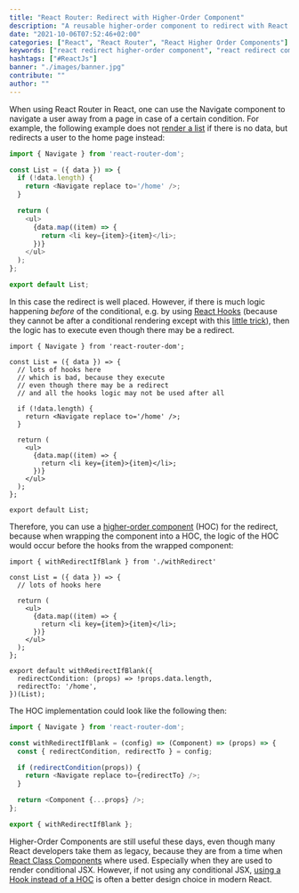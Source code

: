 ```yaml
---
title: "React Router: Redirect with Higher-Order Component"
description: "A reusable higher-order component to redirect with React Router ..."
date: "2021-10-06T07:52:46+02:00"
categories: ["React", "React Router", "React Higher Order Components"]
keywords: ["react redirect higher-order component", "react redirect component"]
hashtags: ["#ReactJs"]
banner: "./images/banner.jpg"
contribute: ""
author: ""
---
```


<Sponsorship />

When using React Router in React, one can use the Navigate component to navigate a user away from a page in case of a certain condition. For example, the following example does not [render a list](/react-list-component/) if there is no data, but redirects a user to the home page instead:

```javascript
import { Navigate } from 'react-router-dom';

const List = ({ data }) => {
  if (!data.length) {
    return <Navigate replace to='/home' />;
  }

  return (
    <ul>
      {data.map((item) => {
        return <li key={item}>{item}</li>;
      })}
    </ul>
  );
};

export default List;
```

In this case the redirect is well placed. However, if there is much logic happening *before* of the conditional, e.g. by using [React Hooks](/react-hooks/) (because they cannot be after a conditional rendering except with this [little trick](/react-conditional-hooks/)), then the logic has to execute even though there may be a redirect.

```javascript{4-7}
import { Navigate } from 'react-router-dom';

const List = ({ data }) => {
  // lots of hooks here
  // which is bad, because they execute
  // even though there may be a redirect
  // and all the hooks logic may not be used after all

  if (!data.length) {
    return <Navigate replace to='/home' />;
  }

  return (
    <ul>
      {data.map((item) => {
        return <li key={item}>{item}</li>;
      })}
    </ul>
  );
};

export default List;
```

Therefore, you can use a [higher-order component](/react-higher-order-components/) (HOC) for the redirect, because when wrapping the component into a HOC, the logic of the HOC would occur before the hooks from the wrapped component:

```javascript{1,15-18}
import { withRedirectIfBlank } from './withRedirect'

const List = ({ data }) => {
  // lots of hooks here

  return (
    <ul>
      {data.map((item) => {
        return <li key={item}>{item}</li>;
      })}
    </ul>
  );
};

export default withRedirectIfBlank({
  redirectCondition: (props) => !props.data.length,
  redirectTo: '/home',
})(List);
```

The HOC implementation could look like the following then:

```javascript
import { Navigate } from 'react-router-dom';

const withRedirectIfBlank = (config) => (Component) => (props) => {
  const { redirectCondition, redirectTo } = config;

  if (redirectCondition(props)) {
    return <Navigate replace to={redirectTo} />;
  }

  return <Component {...props} />;
};

export { withRedirectIfBlank };
```

Higher-Order Components are still useful these days, even though many React developers take them as legacy, because they are from a time when [React Class Components](/react-component-types/) where used. Especially when they are used to render conditional JSX. However, if not using any conditional JSX, [using a Hook instead of a HOC](/react-hooks-higher-order-components/) is often a better design choice in modern React.
